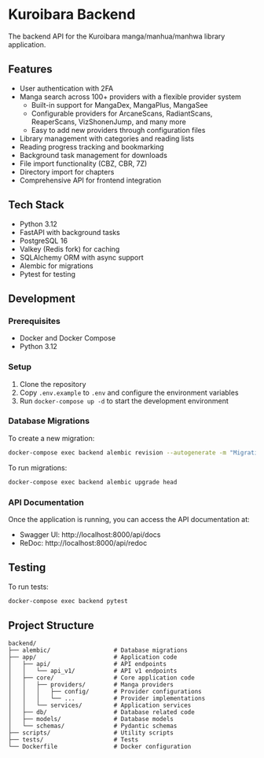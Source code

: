 # Kuroibara Backend

The backend API for the Kuroibara manga/manhua/manhwa library application.

## Features

- User authentication with 2FA
- Manga search across 100+ providers with a flexible provider system
  - Built-in support for MangaDex, MangaPlus, MangaSee
  - Configurable providers for ArcaneScans, RadiantScans, ReaperScans, VizShonenJump, and many more
  - Easy to add new providers through configuration files
- Library management with categories and reading lists
- Reading progress tracking and bookmarking
- Background task management for downloads
- File import functionality (CBZ, CBR, 7Z)
- Directory import for chapters
- Comprehensive API for frontend integration

## Tech Stack

- Python 3.12
- FastAPI with background tasks
- PostgreSQL 16
- Valkey (Redis fork) for caching
- SQLAlchemy ORM with async support
- Alembic for migrations
- Pytest for testing

## Development

### Prerequisites

- Docker and Docker Compose
- Python 3.12

### Setup

1. Clone the repository
2. Copy `.env.example` to `.env` and configure the environment variables
3. Run `docker-compose up -d` to start the development environment

### Database Migrations

To create a new migration:

```bash
docker-compose exec backend alembic revision --autogenerate -m "Migration message"
```

To run migrations:

```bash
docker-compose exec backend alembic upgrade head
```

### API Documentation

Once the application is running, you can access the API documentation at:

- Swagger UI: http://localhost:8000/api/docs
- ReDoc: http://localhost:8000/api/redoc

## Testing

To run tests:

```bash
docker-compose exec backend pytest
```

## Project Structure

```
backend/
├── alembic/                  # Database migrations
├── app/                      # Application code
│   ├── api/                  # API endpoints
│   │   └── api_v1/           # API v1 endpoints
│   ├── core/                 # Core application code
│   │   ├── providers/        # Manga providers
│   │   │   ├── config/       # Provider configurations
│   │   │   └── ...           # Provider implementations
│   │   └── services/         # Application services
│   ├── db/                   # Database related code
│   ├── models/               # Database models
│   └── schemas/              # Pydantic schemas
├── scripts/                  # Utility scripts
├── tests/                    # Tests
└── Dockerfile                # Docker configuration
```
